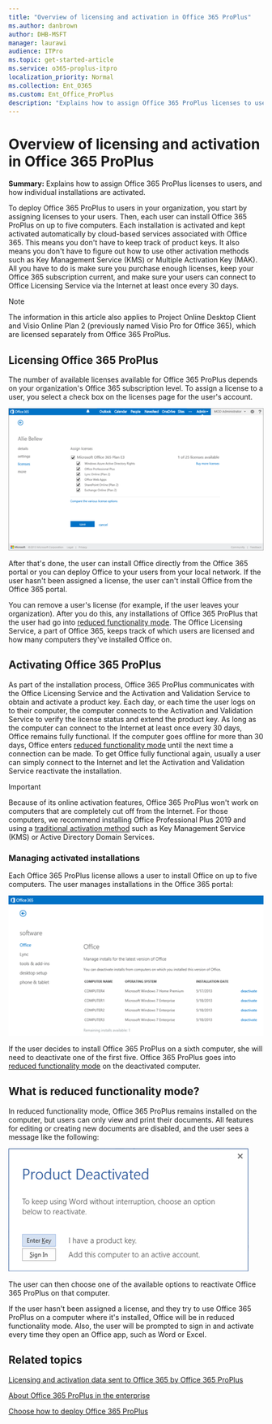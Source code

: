 ```yaml
---
title: "Overview of licensing and activation in Office 365 ProPlus"
ms.author: danbrown
author: DHB-MSFT
manager: laurawi
audience: ITPro
ms.topic: get-started-article
ms.service: o365-proplus-itpro
localization_priority: Normal
ms.collection: Ent_O365
ms.custom: Ent_Office_ProPlus
description: "Explains how to assign Office 365 ProPlus licenses to users, and how individual installations are activated."
---
```


# Overview of licensing and activation in Office 365 ProPlus

 **Summary:** Explains how to assign Office 365 ProPlus licenses to users, and how individual installations are activated.
  
To deploy Office 365 ProPlus to users in your organization, you start by assigning licenses to your users. Then, each user can install Office 365 ProPlus on up to five computers. Each installation is activated and kept activated automatically by cloud-based services associated with Office 365. This means you don't have to keep track of product keys. It also means you don't have to figure out how to use other activation methods such as Key Management Service (KMS) or Multiple Activation Key (MAK). All you have to do is make sure you purchase enough licenses, keep your Office 365 subscription current, and make sure your users can connect to Office Licensing Service via the Internet at least once every 30 days.
  
> [!NOTE]
> The information in this article also applies to Project Online Desktop Client and Visio Online Plan 2 (previously named Visio Pro for Office 365), which are licensed separately from Office 365 ProPlus. 
  
<a name="BKMK_LicensingO365PP"> </a>
## Licensing Office 365 ProPlus

The number of available licenses available for Office 365 ProPlus depends on your organization's Office 365 subscription level. To assign a license to a user, you select a check box on the licenses page for the user's account. 
  
![Office 365 licenses](images/15b018fe-c12e-4d78-9287-bc95d5e14cac.png)
  
After that's done, the user can install Office directly from the Office 365 portal or you can deploy Office to your users from your local network. If the user hasn't been assigned a license, the user can't install Office from the Office 365 portal. 
  
You can remove a user's license (for example, if the user leaves your organization). After you do this, any installations of Office 365 ProPlus that the user had go into [reduced functionality mode](overview-of-licensing-and-activation-in-office-365-proplus.md#BKMK_ReducedFunctionalityMode). The Office Licensing Service, a part of Office 365, keeps track of which users are licensed and how many computers they've installed Office on.
  
<a name="BKMK_ActivatingO365PP"> </a>
## Activating Office 365 ProPlus

As part of the installation process, Office 365 ProPlus communicates with the Office Licensing Service and the Activation and Validation Service to obtain and activate a product key. Each day, or each time the user logs on to their computer, the computer connects to the Activation and Validation Service to verify the license status and extend the product key. As long as the computer can connect to the Internet at least once every 30 days, Office remains fully functional. If the computer goes offline for more than 30 days, Office enters [reduced functionality mode](overview-of-licensing-and-activation-in-office-365-proplus.md#BKMK_ReducedFunctionalityMode) until the next time a connection can be made. To get Office fully functional again, usually a user can simply connect to the Internet and let the Activation and Validation Service reactivate the installation.
  
> [!IMPORTANT]
> Because of its online activation features, Office 365 ProPlus won't work on computers that are completely cut off from the Internet. For those computers, we recommend installing Office Professional Plus 2019 and using a [traditional activation method](https://docs.microsoft.com/DeployOffice/vlactivation/plan-volume-activation-of-office) such as Key Management Service (KMS) or Active Directory Domain Services.
  
### Managing activated installations

Each Office 365 ProPlus license allows a user to install Office on up to five computers. The user manages installations in the Office 365 portal:
  
![Managing Office 365 active installations](images/c830ebad-a255-4e32-8d7a-af5a687dc107.png)
  
If the user decides to install Office 365 ProPlus on a sixth computer, she will need to deactivate one of the first five. Office 365 ProPlus goes into [reduced functionality mode](overview-of-licensing-and-activation-in-office-365-proplus.md#BKMK_ReducedFunctionalityMode) on the deactivated computer.
  
<a name="BKMK_ReducedFunctionalityMode"> </a>
## What is reduced functionality mode?

In reduced functionality mode, Office 365 ProPlus remains installed on the computer, but users can only view and print their documents. All features for editing or creating new documents are disabled, and the user sees a message like the following:
  
![Product deactivated](images/78aa59b0-8772-4ba2-8094-bfeb65602ab7.png)
  
The user can then choose one of the available options to reactivate Office 365 ProPlus on that computer.

If the user hasn't been assigned a license, and they try to use Office 365 ProPlus on a computer where it's installed, Office will be in reduced functionality mode. Also, the user will be prompted to sign in and activate every time they open an Office app, such as Word or Excel.
  
 

## Related topics

[Licensing and activation data sent to Office 365 by Office 365 ProPlus](licensing-and-activation-data-sent-to-office-365-by-office-365-proplus.md)
  
[About Office 365 ProPlus in the enterprise](about-office-365-proplus-in-the-enterprise.md)
  
[Choose how to deploy Office 365 ProPlus](choose-how-to-deploy-office-365-proplus.md)


